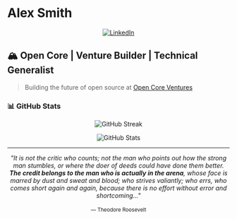 # Alex Smith

<div align="center">
  
  [![LinkedIn](https://img.shields.io/badge/LinkedIn-Alex%20Smith-0A66C2?style=flat-square&logo=linkedin)](https://www.linkedin.com/in/alex-james-smith/)
  
</div>

## 🏔️ Open Core | Venture Builder | Technical Generalist

> Building the future of open source at [Open Core Ventures](https://opencoreventures.com)

</div>

### 📊 GitHub Stats
<div align="center">
  
  ![GitHub Streak](https://github-readme-streak-stats.herokuapp.com/?user=Ajsmith1435&theme=dark&hide_border=true)
  
  ![GitHub Stats](https://github-readme-stats.vercel.app/api/top-langs/?username=Ajsmith1435&layout=compact&theme=dark&hide_border=true)
  
</div>

---
<div align="center">
  
  *"It is not the critic who counts; not the man who points out how the strong man stumbles, or where the doer of deeds could have done them better. **The credit belongs to the man who is actually in the arena**, whose face is marred by dust and sweat and blood; who strives valiantly; who errs, who comes short again and again, because there is no effort without error and shortcoming..."*  
  <br>
  <sub>— Theodore Roosevelt</sub>
  
</div> 